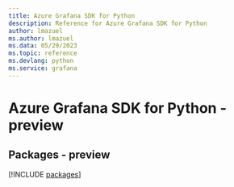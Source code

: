 ```yaml
---
title: Azure Grafana SDK for Python
description: Reference for Azure Grafana SDK for Python
author: lmazuel
ms.author: lmazuel
ms.data: 05/29/2023
ms.topic: reference
ms.devlang: python
ms.service: grafana
---
```

# Azure Grafana SDK for Python - preview
## Packages - preview
[!INCLUDE [packages](grafana-index.md)]